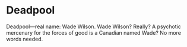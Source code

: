 # Deadpool
Deadpool—real name: Wade Wilson. Wade Wilson? Really? A psychotic mercenary for the forces of good is a Canadian named Wade? No more words needed.
